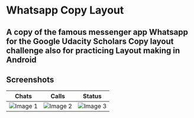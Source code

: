 # Whatsapp Copy Layout

## A copy of the famous messenger app **Whatsapp** for the Google Udacity Scholars Copy layout challenge also for practicing Layout making in Android

## Screenshots

|   Chats	|   Calls	|   Status	|
|:-:	|:-:	|:-:	|
|  ![Image 1](https://github.com/YuganshT79/Whatsapp-Copy-Layout/screenshots/Image1.jpeg)	|   ![Image 2](https://github.com/YuganshT79/Whatsapp-Copy-Layout/screenshots/Image2.jpeg)	|   ![Image 3](https://github.com/YuganshT79/Whatsapp-Copy-Layout/screenshots/Image3.jpeg)	|